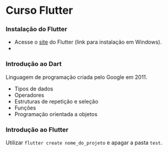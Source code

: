 # Curso Flutter

### Instalação do Flutter

- Acesse o [site](https://docs.flutter.dev/get-started/install/windows/mobile#install-the-flutter-sdk) do Flutter  (link para instalação em Windows).
- 


### Introdução ao Dart

Linguagem de programação criada pelo Google em 2011. 

- Tipos de dados
- Operadores
- Estruturas de repetição e seleção
- Funções
- Programação orientada a objetos

### Introdução ao Flutter

Utilizar `flutter create nome_do_projeto` e apagar a pasta `test`.

